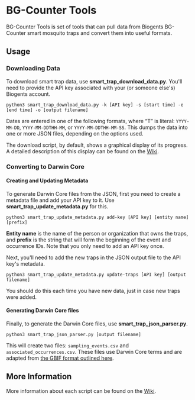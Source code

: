 # BG-Counter Tools
BG-Counter Tools is set of tools that can pull data from Biogents BG-Counter smart mosquito traps and convert them into useful formats.

## Usage
### Downloading Data
To download smart trap data, use **smart_trap_download_data.py**. You'll need to provide the API key associated with your (or someone else's) Biogents account.
```
python3 smart_trap_download_data.py -k [API key] -s [start time] -e [end time] -o [output filename]
```
Dates are entered in one of the following formats, where “T” is literal: `YYYY-MM-DD`, `YYYY-MM-DDTHH-MM`, or `YYYY-MM-DDTHH-MM-SS`. This dumps the data into one or more JSON files, depending on the options used.

The download script, by default, shows a graphical display of its progress. A detailed description of this display can be found on the [Wiki](https://github.com/chowington/bg-counter-tools/wiki/smart_trap_download_data.py#graphical-display).

### Converting to Darwin Core
#### Creating and Updating Metadata
To generate Darwin Core files from the JSON, first you need to create a metadata file and add your API key to it. Use **smart_trap_update_metadata.py** for this.
```
python3 smart_trap_update_metadata.py add-key [API key] [entity name] [prefix]
```
**Entity name** is the name of the person or organization that owns the traps, and **prefix** is the string that will form the beginning of the event and occurrence IDs.  Note that you only need to add an API key once.

Next, you'll need to add the new traps in the JSON output file to the API key's metadata.
```
python3 smart_trap_update_metadata.py update-traps [API key] [output filename]
```
You should do this each time you have new data, just in case new traps were added.

#### Generating Darwin Core files
Finally, to generate the Darwin Core files, use **smart_trap_json_parser.py**.
```
python3 smart_trap_json_parser.py [output filename]
```
This will create two files: `sampling_events.csv` and `associated_occurrences.csv`. These files use Darwin Core terms and are adapted from [the GBIF format outlined here](https://www.gbif.org/news/82852/new-darwin-core-spreadsheet-templates-simplify-data-preparation-and-publishing).

## More Information
More information about each script can be found on the [Wiki](https://github.com/chowington/bg-counter-tools/wiki).
